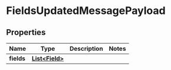 
# FieldsUpdatedMessagePayload

## Properties
Name | Type | Description | Notes
------------ | ------------- | ------------- | -------------
**fields** | [**List&lt;Field&gt;**](Field.md) |  | 



